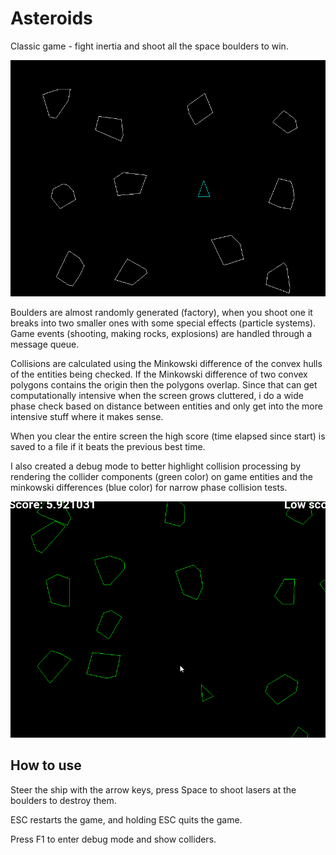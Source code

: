 # Asteroids

Classic game - fight inertia and shoot all the space boulders to win.

![Asteroids! Pew pew!](https://github.com/RaduHaulica/asteroids/blob/20a36842d815196270465a7a787661e595ff7f6b/asteroids/assets/asteroids%20main.gif)

Boulders are almost randomly generated (factory), when you shoot one it breaks into two smaller ones with some special effects (particle systems). Game events (shooting, making rocks, explosions) are handled through a message queue.

Collisions are calculated using the Minkowski difference of the convex hulls of the entities being checked. If the Minkowski difference of two convex polygons contains the origin then the polygons overlap. Since that can get computationally intensive when the screen grows cluttered, i do a wide phase check based on distance between entities and only get into the more intensive stuff where it makes sense.

When you clear the entire screen the high score (time elapsed since start) is saved to a file if it beats the previous best time.

I also created a debug mode to better highlight collision processing by rendering the collider components (green color) on game entities and the minkowski differences (blue color) for narrow phase collision tests.

![Asteroids debug mode highlighting collider components](https://github.com/RaduHaulica/asteroids/blob/20a36842d815196270465a7a787661e595ff7f6b/asteroids/assets/asteroids%20debug.gif)

## How to use

Steer the ship with the arrow keys, press Space to shoot lasers at the boulders to destroy them. 

ESC restarts the game, and holding ESC quits the game.

Press F1 to enter debug mode and show colliders.
